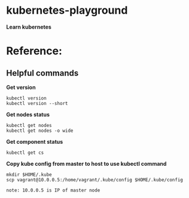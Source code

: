 # kubernetes-playground

**Learn kubernetes**

# Reference:

## Helpful commands

**Get version**
```
kubectl version
kubectl version --short
```

**Get nodes status**
```
kubectl get nodes
kubectl get nodes -o wide
```

**Get component status**
```
kubectl get cs
```

**Copy kube config from master to host to use kubectl command**
```
mkdir $HOME/.kube
scp vagrant@10.0.0.5:/home/vagrant/.kube/config $HOME/.kube/config

note: 10.0.0.5 is IP of master node
```
